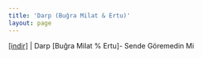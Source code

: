 ```yaml
---
title: 'Darp (Buğra Milat & Ertu)'
layout: page
---
```


<a href="https://cloud.mail.ru/public/0bca180375ba/Darp%20-%20Sende%20Goremedin%20Mi" target="_blank">[indir]</a> | Darp [Buğra Milat % Ertu]- Sende Göremedin Mi